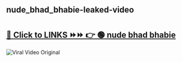 
 ## nude_bhad_bhabie-leaked-video 

# <h2><a href="https://clipsfans.com/nude_bhad_bhabie&ref=git">🔗 Click to LINKS ⏩⏩ 👉 🟢 nude bhad bhabie </a></h2>

<a href="https://clipsfans.com/nude_bhad_bhabie&ref=git" rel="nofollow" data-target="animated-image.originalLink"><img src="https://i.ibb.co.com/xMMVF88/686577567.gif" alt="Viral Video Original" style="max-width: 100%; display: inline-block;" data-target="animated-image.originalImage"></a>
